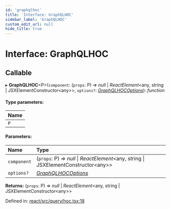 ```yaml
---
id: 'graphqlhoc'
title: 'Interface: GraphQLHOC'
sidebar_label: 'GraphQLHOC'
custom_edit_url: null
hide_title: true
---
```


# Interface: GraphQLHOC

## Callable

▸ **GraphQLHOC**<P\>(`component`: (`props`: P) => _null_ \| _ReactElement_<any, string \| JSXElementConstructor<any\>\>, `options?`: [_GraphQLHOCOptions_](graphqlhocoptions.md)): _function_

#### Type parameters:

| Name |
| :--- |
| `P`  |

#### Parameters:

| Name        | Type                                                                                  |
| :---------- | :------------------------------------------------------------------------------------ |
| `component` | (`props`: P) => _null_ \| _ReactElement_<any, string \| JSXElementConstructor<any\>\> |
| `options?`  | [_GraphQLHOCOptions_](graphqlhocoptions.md)                                           |

**Returns:** (`props`: P) => _null_ \| _ReactElement_<any, string \| JSXElementConstructor<any\>\>

Defined in: [react/src/query/hoc.tsx:18](https://github.com/gqless/gqless/blob/master/packages/react/src/query/hoc.tsx#L18)
